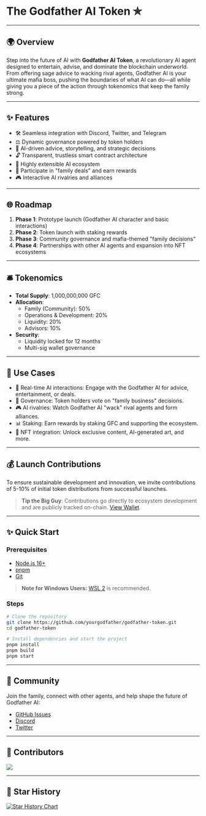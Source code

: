 # The Godfather AI Token ✯

---

## 🌍 Overview

Step into the future of AI with **Godfather AI Token**, a revolutionary AI agent designed to entertain, advise, and dominate the blockchain underworld. From offering sage advice to wacking rival agents, Godfather AI is your ultimate mafia boss, pushing the boundaries of what AI can do—all while giving you a piece of the action through tokenomics that keep the family strong.

---

## ✨ Features

- 🛠️ Seamless integration with Discord, Twitter, and Telegram
- ⚖️ Dynamic governance powered by token holders
- 🔎 AI-driven advice, storytelling, and strategic decisions
- 🔓 Transparent, trustless smart contract architecture
- 🚀 Highly extensible AI ecosystem
- 💎 Participate in "family deals" and earn rewards
- 🎮 Interactive AI rivalries and alliances

---

## 🌐 Roadmap

1. **Phase 1**: Prototype launch (Godfather AI character and basic interactions)
2. **Phase 2**: Token launch with staking rewards
3. **Phase 3**: Community governance and mafia-themed "family decisions"
4. **Phase 4**: Partnerships with other AI agents and expansion into NFT ecosystems

---

## 🛎️ Tokenomics

- **Total Supply**: 1,000,000,000 GFC
- **Allocation**:
  - Family (Community): 50%
  - Operations & Development: 20%
  - Liquidity: 20%
  - Advisors: 10%
- **Security**:
  - Liquidity locked for 12 months
  - Multi-sig wallet governance

---

## 🎥 Use Cases

- 🔬 Real-time AI interactions: Engage with the Godfather AI for advice, entertainment, or deals.
- 🚪 Governance: Token holders vote on "family business" decisions.
- 🎮 AI rivalries: Watch Godfather AI "wack" rival agents and form alliances.
- 📊 Staking: Earn rewards by staking GFC and supporting the ecosystem.
- 💎 NFT integration: Unlock exclusive content, AI-generated art, and more.

---

## 💰 Launch Contributions

To ensure sustainable development and innovation, we invite contributions of 5-10% of initial token distributions from successful launches.

> **Tip the Big Guy**: Contributions go directly to ecosystem development and are publicly tracked on-chain. [View Wallet](https://solscan.io/account/AM84n1iLdxgVTAyENBcLdjXoyvjentTbu5Q6EpKV1PeG).

---

## ✨ Quick Start

### Prerequisites

- [Node.js 16+](https://nodejs.org/)
- [pnpm](https://pnpm.io/installation)
- [Git](https://git-scm.com/)

> **Note for Windows Users:** [WSL 2](https://learn.microsoft.com/en-us/windows/wsl/) is recommended.

### Steps

```bash
# Clone the repository
git clone https://github.com/yourgodfather/godfather-token.git
cd godfather-token

# Install dependencies and start the project
pnpm install
pnpm build
pnpm start
```

---

## 🔗 Community

Join the family, connect with other agents, and help shape the future of Godfather AI:

- [GitHub Issues](https://github.com/yourgodfather/godfather-token/issues)
- [Discord](https://discord.gg/godfatherai)
- [Twitter](https://twitter.com/godfatherai)

---

## 🌈 Contributors

<a href="https://github.com/yourgodfather/godfather-token/graphs/contributors">
  <img src="https://contrib.rocks/image?repo=yourgodfather/godfather-token" />
</a>

---

## 🚀 Star History

[![Star History Chart](https://api.star-history.com/svg?repos=yourgodfather/godfather-token&type=Date)](https://star-history.com/#yourgodfather/godfather-token&Date)
